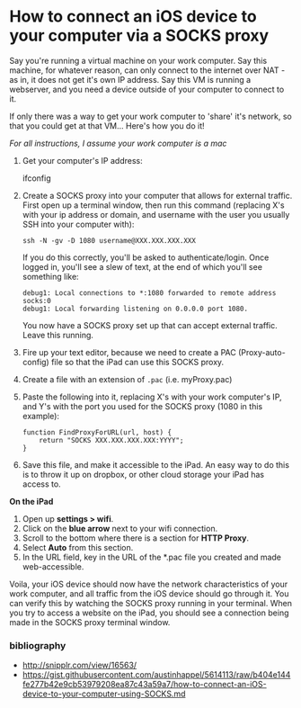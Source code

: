 # How to connect an iOS device to your computer via a SOCKS proxy

Say you're running a virtual machine on your work computer. Say this machine, for whatever reason, can only connect to the internet over NAT - as in, it does not get it's own IP address. Say this VM is running a webserver, and you need a device outside of your computer to connect to it.

If only there was a way to get your work computer to 'share' it's network, so that you could get at that VM… Here's how you do it!

_For all instructions, I assume your work computer is a mac_

1.  Get your computer's IP address:

    ifconfig

2.  Create a SOCKS proxy into your computer that allows for external traffic. First open up a terminal window, then run this command (replacing X's with your ip address or domain, and username with the user you usually SSH into your computer with):

        ssh -N -gv -D 1080 username@XXX.XXX.XXX.XXX

    If you do this correctly, you'll be asked to authenticate/login. Once logged in, you'll see a slew of text, at the end of which you'll see something like:

        debug1: Local connections to *:1080 forwarded to remote address socks:0
        debug1: Local forwarding listening on 0.0.0.0 port 1080.

    You now have a SOCKS proxy set up that can accept external traffic. Leave this running.

3.  Fire up your text editor, because we need to create a PAC (Proxy-auto-config) file so that the iPad can use this SOCKS proxy.
4.  Create a file with an extension of `.pac` (i.e. myProxy.pac)
5.  Paste the following into it, replacing X's with your work computer's IP, and Y's with the port you used for the SOCKS proxy (1080 in this example):

        function FindProxyForURL(url, host) {
        	return "SOCKS XXX.XXX.XXX.XXX:YYYY";
        }

6.  Save this file, and make it accessible to the iPad. An easy way to do this is to throw it up on dropbox, or other cloud storage your iPad has access to.

**On the iPad**

1. Open up **settings > wifi**.
2. Click on the **blue arrow** next to your wifi connection.
3. Scroll to the bottom where there is a section for **HTTP Proxy**.
4. Select **Auto** from this section.
5. In the URL field, key in the URL of the \*.pac file you created and made web-accessible.

Voila, your iOS device should now have the network characteristics of your work computer, and all traffic from the iOS device should go through it. You can verify this by watching the SOCKS proxy running in your terminal. When you try to access a website on the iPad, you should see a connection being made in the SOCKS proxy terminal window.

### bibliography

- http://snipplr.com/view/16563/
- https://gist.githubusercontent.com/austinhappel/5614113/raw/b404e144fe277b42e9cb53979208ea87c43a59a7/how-to-connect-an-iOS-device-to-your-computer-using-SOCKS.md
